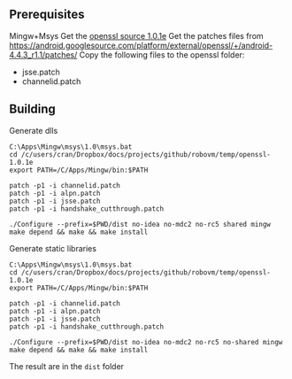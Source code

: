 ## Prerequisites
Mingw+Msys
Get the [openssl source 1.0.1e](http://www.openssl.org/source/openssl-1.0.1e.tar.gz)
Get the patches files from https://android.googlesource.com/platform/external/openssl/+/android-4.4.3_r1.1/patches/
Copy the following files to the openssl folder:
   - jsse.patch
   - channelid.patch

## Building 

Generate dlls
```
C:\Apps\Mingw\msys\1.0\msys.bat
cd /c/users/cran/Dropbox/docs/projects/github/robovm/temp/openssl-1.0.1e
export PATH=/C/Apps/Mingw/bin:$PATH

patch -p1 -i channelid.patch
patch -p1 -i alpn.patch
patch -p1 -i jsse.patch
patch -p1 -i handshake_cutthrough.patch

./Configure --prefix=$PWD/dist no-idea no-mdc2 no-rc5 shared mingw
make depend && make && make install
```

Generate static libraries
```
C:\Apps\Mingw\msys\1.0\msys.bat
cd /c/users/cran/Dropbox/docs/projects/github/robovm/temp/openssl-1.0.1e
export PATH=/C/Apps/Mingw/bin:$PATH

patch -p1 -i channelid.patch
patch -p1 -i alpn.patch
patch -p1 -i jsse.patch
patch -p1 -i handshake_cutthrough.patch

./Configure --prefix=$PWD/dist no-idea no-mdc2 no-rc5 no-shared mingw
make depend && make && make install
```

The result are in the `dist` folder